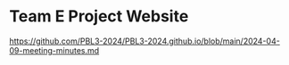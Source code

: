# Team E Project Website
https://github.com/PBL3-2024/PBL3-2024.github.io/blob/main/2024-04-09-meeting-minutes.md
